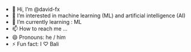 - 👋 Hi, I’m @david-fx
- 👀 I’m interested in machine learning (ML) and artificial intelligence (AI)
- 🌱 I’m currently learning : ML
- 📫 How to reach me ...
- 😄 Pronouns: he / him
- ⚡ Fun fact: I ♡ Bali 

<!---
david-fx/david-fx is a ✨ special ✨ repository because its `README.md` (this file) appears on your GitHub profile.
You can click the Preview link to take a look at your changes.
--->
